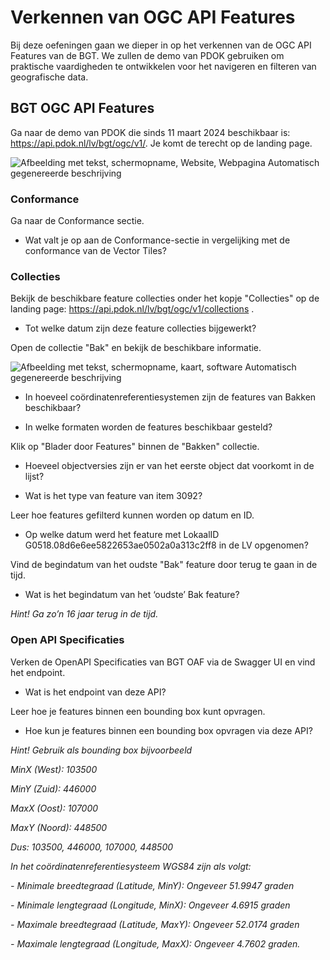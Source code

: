 # Verkennen van OGC API Features

Bij deze oefeningen gaan we dieper in op het verkennen van de OGC API Features
van de BGT. We zullen de demo van PDOK gebruiken om praktische vaardigheden te
ontwikkelen voor het navigeren en filteren van geografische data.

## BGT OGC API Features

Ga naar de demo van PDOK die sinds 11 maart 2024 beschikbaar is:
<https://api.pdok.nl/lv/bgt/ogc/v1/>. Je komt de terecht op de landing
page.

![Afbeelding met tekst, schermopname, Website, Webpagina Automatisch
gegenereerde beschrijving](media/32b7442861e1e387e715acac2c4f755d.png)

### Conformance

Ga naar de Conformance sectie.

-   Wat valt je op aan de Conformance-sectie in vergelijking met de conformance
    van de Vector Tiles?

### Collecties

Bekijk de beschikbare feature collecties onder het kopje "Collecties" op de
landing page: <https://api.pdok.nl/lv/bgt/ogc/v1/collections> .

-   Tot welke datum zijn deze feature collecties bijgewerkt?

Open de collectie "Bak" en bekijk de beschikbare informatie.

![Afbeelding met tekst, schermopname, kaart, software Automatisch gegenereerde
beschrijving](media/0e469c9e1a4c87d242cd8a9e95e62146.png)

-   In hoeveel coördinatenreferentiesystemen zijn de features van Bakken
    beschikbaar?

-   In welke formaten worden de features beschikbaar gesteld?

Klik op "Blader door Features" binnen de "Bakken" collectie.

-   Hoeveel objectversies zijn er van het eerste object dat voorkomt in de
    lijst?

-   Wat is het type van feature van item 3092?

Leer hoe features gefilterd kunnen worden op datum en ID.

-   Op welke datum werd het feature met LokaalID
    G0518.08d6e6ee5822653ae0502a0a313c2ff8 in de LV opgenomen?

Vind de begindatum van het oudste "Bak" feature door terug te gaan in de
tijd.

-   Wat is het begindatum van het ‘oudste’ Bak feature?

*Hint! Ga zo’n 16 jaar terug in de tijd.*

### Open API Specificaties

Verken de OpenAPI Specificaties van BGT OAF via de Swagger UI en vind het
endpoint.

-   Wat is het endpoint van deze API?

Leer hoe je features binnen een bounding box kunt opvragen.

-   Hoe kun je features binnen een bounding box opvragen via deze API?

*Hint! Gebruik als bounding box bijvoorbeeld*

*MinX (West): 103500*

*MinY (Zuid): 446000*

*MaxX (Oost): 107000*

*MaxY (Noord): 448500*

*Dus: 103500, 446000, 107000, 448500*

*In het coördinatenreferentiesysteem WGS84 zijn als volgt:*

*- Minimale breedtegraad (Latitude, MinY): Ongeveer 51.9947 graden*

*- Minimale lengtegraad (Longitude, MinX): Ongeveer 4.6915 graden*

*- Maximale breedtegraad (Latitude, MaxY): Ongeveer 52.0174 graden*

*- Maximale lengtegraad (Longitude, MaxX): Ongeveer 4.7602 graden.*

